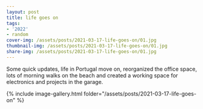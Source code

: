```yaml
---
layout: post
title: life goes on
tags:
- '2022'
- random
cover-img: /assets/posts/2021-03-17-life-goes-on/01.jpg
thumbnail-img: /assets/posts/2021-03-17-life-goes-on/01.jpg
share-img: /assets/posts/2021-03-17-life-goes-on/01.jpg
---
```


Some quick updates, life in Portugal move on, reorganized the office space, lots of morning walks on the beach and created a working space for electronics and projects in the garage.

{% include image-gallery.html folder="/assets/posts/2021-03-17-life-goes-on" %}
